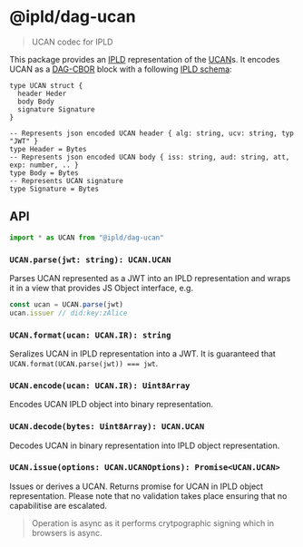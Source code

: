 # @ipld/dag-ucan

> UCAN codec for IPLD

This package provides an [IPLD][] representation of the [UCAN][]s. It encodes
UCAN as a [DAG-CBOR][] block with a following [IPLD schema][]:

```ipldsch
type UCAN struct {
  header Heder
  body Body
  signature Signature
}

-- Represents json encoded UCAN header { alg: string, ucv: string, typ "JWT" }
type Header = Bytes
-- Represents json encoded UCAN body { iss: string, aud: string, att, exp: number, .. }
type Body = Bytes
-- Represents UCAN signature
type Signature = Bytes
```

## API

```ts
import * as UCAN from "@ipld/dag-ucan"
```

### `UCAN.parse(jwt: string): UCAN.UCAN`

Parses UCAN represented as a JWT into an IPLD representation and wraps it in
a view that provides JS Object interface, e.g.

```ts
const ucan = UCAN.parse(jwt)
ucan.issuer // did:key:zAlice
```

### `UCAN.format(ucan: UCAN.IR): string`

Seralizes UCAN in IPLD representation into a JWT. It is guaranteed that
`UCAN.format(UCAN.parse(jwt)) === jwt`.

### `UCAN.encode(ucan: UCAN.IR): Uint8Array`

Encodes UCAN IPLD object into binary representation.

### `UCAN.decode(bytes: Uint8Array): UCAN.UCAN`

Decodes UCAN in binary representation into IPLD object representation.

### `UCAN.issue(options: UCAN.UCANOptions): Promise<UCAN.UCAN>`

Issues or derives a UCAN. Returns promise for UCAN in IPLD object representation. Please note that no validation takes place ensuring that no capabilitise are escalated.

> Operation is async as it performs crytpographic signing which in browsers is async.

[ipld]: https://ipld.io/
[ucan]: https://github.com/ucan-wg/spec/
[ipld schema]: https://ipld.io/docs/schemas/using/authoring-guide/
[dag-cbor]: https://ipld.io/docs/codecs/known/dag-cbor/
